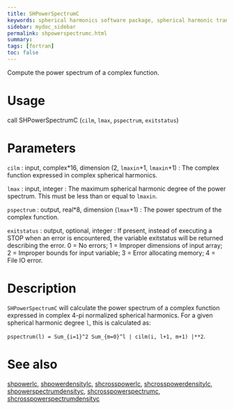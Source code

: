 ```yaml
---
title: SHPowerSpectrumC
keywords: spherical harmonics software package, spherical harmonic transform, legendre functions, multitaper spectral analysis, fortran, Python, gravity, magnetic field
sidebar: mydoc_sidebar
permalink: shpowerspectrumc.html
summary:
tags: [fortran]
toc: false
---
```


Compute the power spectrum of a complex function.

# Usage

call SHPowerSpectrumC (`cilm`, `lmax`, `pspectrum`, `exitstatus`)

# Parameters

`cilm` : input, complex\*16, dimension (2, `lmaxin`+1, `lmaxin`+1)
:   The complex function expressed in complex spherical harmonics.

`lmax` : input, integer
:   The maximum spherical harmonic degree of the power spectrum. This must be less than or equal to `lmaxin`.

`pspectrum` : output, real\*8, dimension (`lmax`+1)
:   The power spectrum of the complex function.

`exitstatus` : output, optional, integer
:   If present, instead of executing a STOP when an error is encountered, the variable exitstatus will be returned describing the error. 0 = No errors; 1 = Improper dimensions of input array; 2 = Improper bounds for input variable; 3 = Error allocating memory; 4 = File IO error.

# Description

`SHPowerSpectrumC` will calculate the power spectrum of a complex function expressed in complex 4-pi normalized spherical harmonics. For a given spherical harmonic degree `l`, this is  calculated as:

`pspectrum(l) = Sum_{i=1}^2 Sum_{m=0}^l | cilm(i, l+1, m+1) |**2`.

# See also

[shpowerlc](shpowerlc.html), [shpowerdensitylc](shpowerdensitylc.html), [shcrosspowerlc](shcrosspowerlc.html), [shcrosspowerdensitylc](shcrosspowerdensitylc.html), [shpowerspectrumdensityc](shpowerspectrumdensityc.html), [shcrosspowerspectrumc](shcrosspowerspectrumc.html), [shcrosspowerspectrumdensityc](shcrosspowerspectrumdensityc.html)
